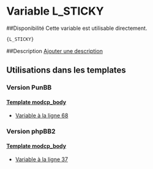 # Variable L_STICKY

##Disponibilité
Cette variable est utilisable directement.

```html
{L_STICKY}
```

##Description
[Ajouter une description](https://fa-tvars.appspot.com/var/L_STICKY)

## Utilisations dans les templates

### Version PunBB

#### [Template modcp_body](punbb/modcp_body.md#readme)
* [Variable &agrave; la ligne 68](../punbb/modcp_body.tpl#L68)

### Version phpBB2

#### [Template modcp_body](subsilver/modcp_body.md#readme)
* [Variable &agrave; la ligne 37](../subsilver/modcp_body.tpl#L37)